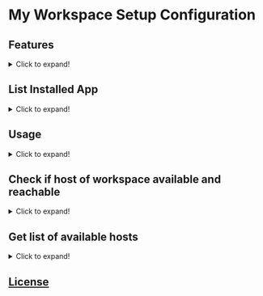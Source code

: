 # My Workspace Setup Configuration
## Features
<details><summary>Click to expand!</summary>

1. Automatically install latest version (from listed app) whenever it's possible
2. Automatically check if installed apps working properly (ready to use)
3. Install locally or multiple available servers/hosts
4. Automatically setup installed apps configuration
</details>

## List Installed App
<details><summary>Click to expand!</summary>

1. [LinuxBrew (latest version)](https://docs.brew.sh/)
2. [Neovim (latest version)](https://neovim.io/)
3. [Rip Grep (latest version)](https://github.com/BurntSushi/ripgrep)
</details>

## Usage
<details><summary>Click to expand!</summary>

### Install all packages on all hosts/servers
```
ansible-playbook site.yml
```

### Install all packages on localhost
```
ansible-playbook site.yml --limit localhost
```

### Install all packages on 172.22.169.176
```
ansible-playbook site.yml --limit 172.22.169.176
```
</details>

## Check if host of workspace available and reachable
<details><summary>Click to expand!</summary>

### Ping Local Host
```
ansible all -m ping
```

### Command Result: 
```
localhost | SUCCESS => {
    "ansible_facts": {
        "discovered_interpreter_python": "/usr/bin/python3"
    },
    "changed": false,
    "ping": "pong"
}
```
</details>

## Get list of available hosts
<details><summary>Click to expand!</summary>

### Local Host and also all server host
```
ansible all --list-hosts
```

### Command Result: 
```
  hosts (1):
    localhost 
```
</details>

## [License](https://github.com/hao-labs/my-workspace-setup/blob/main/LICENSE)
